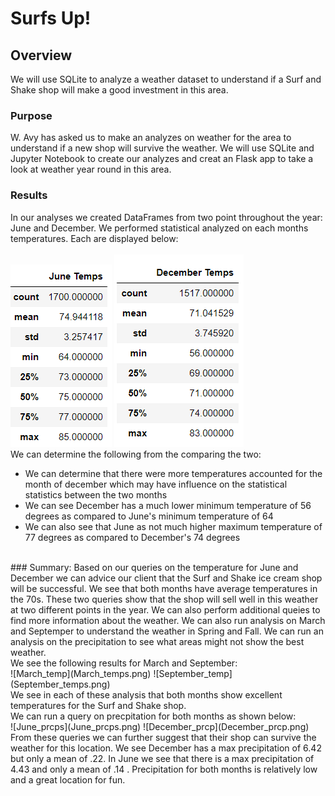 # Surfs Up!
## Overview 
We will use SQLite to analyze a weather dataset to understand if a Surf and Shake shop will make a good investment in this area.
### Purpose
W. Avy has asked us to make an analyzes on weather for the area to understand if a new shop will survive the weather. We will use SQLite and Jupyter Notebook to create our analyzes and creat an Flask app to take a look at weather year round in this area.
### Results
In our analyses we created DataFrames from two point throughout the year: June and December. We performed statistical analyzed on each months temperatures. Each are displayed below:<br>
<br>
![June_temp](June_temps.png)                       ![December_temp](December_temps.png)
<br>
We can determine the following from the comparing the two:
- We can determine that there were more temperatures accounted for the month of december which may have influence on the statistical statistics between the two months
- We can see December has a much lower minimum temperature of 56 degrees as compared to June's minimum temperature of 64
- We can also see that June as not much higher maximum temperature of 77 degrees as compared to December's 74 degrees

<br>
### Summary:
Based on our queries on the temperature for June and December we can advice our client that the Surf and Shake ice cream shop will be successful. We see that both months have average temperatures in the 70s. These two queries show that the shop will sell well in this weather at two different points in the year. We can also perform additional queies to find more information about the weather. We can also run analysis on March and Septemper to understand the weather in Spring and Fall. We can run an analysis on the precipitation to see what areas might not show the best weather.
<br>
We see the following results for March and September:
<br>
![March_temp](March_temps.png)                       ![September_temp](September_temps.png)
<br>
We see in each of these analysis that both months show excellent temperatures for the Surf and Shake shop.
<br>
We can run a query on precpitation for both months as shown below:
<br>
![June_prcps](June_prcps.png)                       ![December_prcp](December_prcp.png)
<br>
From these queries we can further suggest that their shop can survive the weather for this location. We see December has a max precipitation of 6.42 but only a mean of .22. In June we see that there is a max precipitation of 4.43 and only a mean of .14 . Precipitation for both months is relatively low and a great location for fun.
